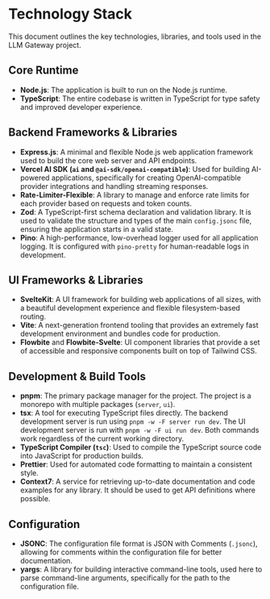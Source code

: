 # Technology Stack

This document outlines the key technologies, libraries, and tools used in the LLM Gateway project.

## Core Runtime

- **Node.js**: The application is built to run on the Node.js runtime.
- **TypeScript**: The entire codebase is written in TypeScript for type safety and improved developer experience.

## Backend Frameworks & Libraries

- **Express.js**: A minimal and flexible Node.js web application framework used to build the core web server and API endpoints.
- **Vercel AI SDK (`ai` and `@ai-sdk/openai-compatible`)**: Used for building AI-powered applications, specifically for creating OpenAI-compatible provider integrations and handling streaming responses.
- **Rate-Limiter-Flexible**: A library to manage and enforce rate limits for each provider based on requests and token counts.
- **Zod**: A TypeScript-first schema declaration and validation library. It is used to validate the structure and types of the main `config.jsonc` file, ensuring the application starts in a valid state.
- **Pino**: A high-performance, low-overhead logger used for all application logging. It is configured with `pino-pretty` for human-readable logs in development.

## UI Frameworks & Libraries

- **SvelteKit**: A UI framework for building web applications of all sizes, with a beautiful development experience and flexible filesystem-based routing.
- **Vite**: A next-generation frontend tooling that provides an extremely fast development environment and bundles code for production.
- **Flowbite** and **Flowbite-Svelte**: UI component libraries that provide a set of accessible and responsive components built on top of Tailwind CSS.

## Development & Build Tools

- **pnpm**: The primary package manager for the project. The project is a monorepo with multiple packages (`server`, `ui`).
- **tsx**: A tool for executing TypeScript files directly. The backend development server is run using `pnpm -w -F server run dev`. The UI development server is run with `pnpm -w -F ui run dev`. Both commands work regardless of the current working directory.
- **TypeScript Compiler (`tsc`)**: Used to compile the TypeScript source code into JavaScript for production builds.
- **Prettier**: Used for automated code formatting to maintain a consistent style.
- **Context7**: A service for retrieving up-to-date documentation and code examples for any library. It should be used to get API definitions where possible.

## Configuration

- **JSONC**: The configuration file format is JSON with Comments (`.jsonc`), allowing for comments within the configuration file for better documentation.
- **yargs**: A library for building interactive command-line tools, used here to parse command-line arguments, specifically for the path to the configuration file.
